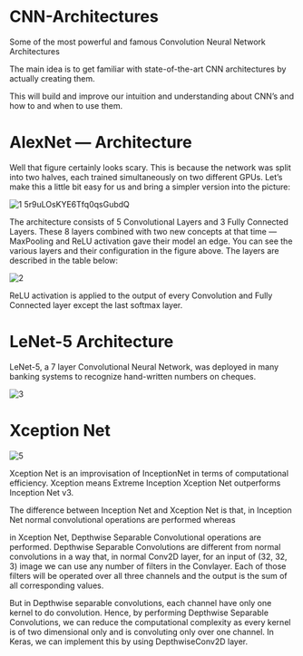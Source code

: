 # CNN-Architectures
Some of the most powerful and famous Convolution Neural Network Architectures

The main idea is to get familiar with state-of-the-art CNN architectures by actually creating them. 

This will build and improve our intuition and understanding about CNN’s and how to and when to use them.


# AlexNet — Architecture
Well that figure certainly looks scary. This is because the network was split into two halves, each trained simultaneously on two different GPUs. Let’s make this a little bit easy for us and bring a simpler version into the picture:


![1 5r9uLOsKYE6Tfq0qsGubdQ](https://user-images.githubusercontent.com/19469956/68547112-a6ea3000-0403-11ea-997a-e2d006a82712.jpeg)



The architecture consists of 5 Convolutional Layers and 3 Fully Connected Layers. These 8 layers combined with two new concepts at 
that time — MaxPooling and ReLU activation gave their model an edge.
You can see the various layers and their configuration in the figure above. The layers are described in the table below:


![2](https://user-images.githubusercontent.com/19469956/68547139-eca6f880-0403-11ea-97b1-6090823b9c30.jpeg)



ReLU activation is applied to the output of every Convolution and Fully Connected layer except the last softmax layer.




# LeNet-5 Architecture


LeNet-5, a 7 layer Convolutional Neural Network, was deployed in many banking systems to recognize hand-written numbers on cheques.


![3](https://user-images.githubusercontent.com/19469956/68547193-af8f3600-0404-11ea-980b-7503a18bc453.jpeg)





# Xception Net


![5](https://user-images.githubusercontent.com/19469956/68547317-0c3f2080-0406-11ea-9c37-0a32b5bffaba.png)




Xception Net is an improvisation of InceptionNet in terms of computational efficiency. Xception means Extreme Inception
Xception Net outperforms Inception Net v3.

The difference between Inception Net and Xception Net is that, in Inception Net normal convolutional operations are performed whereas 

in Xception Net, Depthwise Separable Convolutional operations are performed. Depthwise Separable Convolutions are different from normal convolutions in a way that, in normal Conv2D layer, for an input of (32, 32, 3) image we can use any number of filters in the Convlayer. Each of those filters will be operated over all three channels and the output is the sum of all corresponding values. 

But in Depthwise separable convolutions, each channel have only one kernel to do convolution. Hence, by performing Depthwise Separable Convolutions, we can reduce the computational complexity as every kernel is of two dimensional only and is convoluting only over one channel. In Keras, we can implement this by using DepthwiseConv2D layer.
